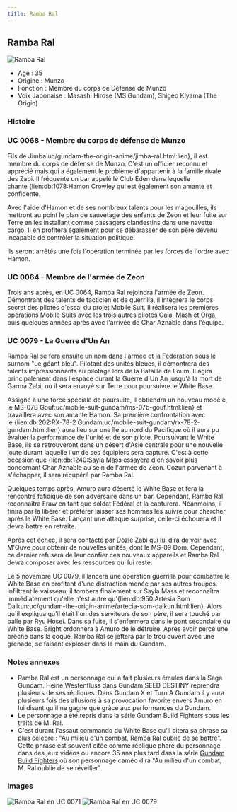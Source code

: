 ```yaml
---
title: Ramba Ral
---
```


Ramba Ral
---------


![Ramba Ral](/images/stories/saga/origin/persos/ramba-ral.png)


* Age : 35
* Origine : Munzo
* Fonction : Membre du corps de Défense de Munzo
* Voix Japonaise : Masashi Hirose (MS Gundam), Shigeo Kiyama (The Origin)


### Histoire


### UC 0068 - Membre du corps de défense de Munzo


Fils de Jimba:uc/gundam-the-origin-anime/jimba-ral.html:lien}, il est membre du corps de défense de Munzo. C'est un officier reconnu et apprécié mais qui a également le problème d'appartenir à la famille rivale des Zabi. Il fréquente un bar appelé le Club Eden dans lequelle chante {lien:db:1078:Hamon Crowley qui est également son amante et confidente. 


Avec l'aide d'Hamon et de ses nombreux talents pour les magouilles, ils mettront au point le plan de sauvetage des enfants de Zeon et leur fuite sur Terre en les installant comme passagers clandestins dans une navette cargo. Il en profitera également pour se débarasser de son père devenu incapable de contrôler la situation politique. 


Ils seront arrêtés une fois l'opération terminée par les forces de l'ordre avec Hamon.


### UC 0064 - Membre de l'armée de Zeon


Trois ans après, en UC 0064, Ramba Ral rejoindra l'armée de Zeon. Démontrant des talents de tacticien et de guerrilla, il intègrera le corps secret des pilotes d'essai du projet Mobile Suit. Il réalisera les premières opérations Mobile Suits avec les trois autres pilotes Gaia, Mash et Orga, puis quelques années après avec l'arrivée de Char Aznable dans l'équipe. 


### UC 0079 - La Guerre d'Un An


Ramba Ral se fera ensuite un nom dans l'armée et la Fédération sous le surnom "Le géant bleu". Pilotant des unités bleues, il démontrera des talents impressionnants au pilotage lors de la Bataille de Loum. Il agira principalement dans l'espace durant la Guerre d'Un An jusqu'à la mort de Garma Zabi, où il sera envoyé sur Terre pour poursuivre le White Base. 


Assigné à une force spéciale de poursuite, il obtiendra un nouveau modèle, le MS-07B Gouf:uc/mobile-suit-gundam/ms-07b-gouf.html:lien} et travaillera avec son amante Hamon. Sa première confrontation avec le {lien:db:202:RX-78-2 Gundam:uc/mobile-suit-gundam/rx-78-2-gundam.html:lien} aura lieu sur une île au nord du Pacifique où il aura pu évaluer la performance de l'unité et de son pilote. Poursuivant le White Base, ils se retrouveront dans un désert d'Asie centrale pour une nouvelle joute durant laquelle l'un de ses équipiers sera capturé. C'est à cette occasion que {lien:db:1240:Sayla Mass essayera d'en savoir plus concernant Char Aznable au sein de l'armée de Zeon. Cozun parvenant à s'échapper, il sera récupéré par Ramba Ral.


Quelques temps après, Amuro aura déserté le White Base et fera la rencontre fatidique de son adversaire dans un bar. Cependant, Ramba Ral reconnaîtra Fraw en tant que soldat Fédéral et la capturera. Néanmoins, il finira par la libérer et préférer laisser ses hommes les suivre pour chercher après le White Base. Lançant une attaque surprise, celle-ci échouera et il devra battre en retraite. 


Après cet échec, il sera contacté par Dozle Zabi qui lui dira de voir avec M'Quve pour obtenir de nouvelles unités, dont le MS-09 Dom. Cependant, ce dernier refusera de leur confier ces nouveaux appareils et Ramba Ral devra composer avec les ressources qui lui reste.


Le 5 novembre UC 0079, il lancera une opération guerrilla pour combattre le White Base en profitant d'une distraction menée par ses autres troupes. Infiltrant le vaisseau, il tombera finalement sur Sayla Mass et reconnaîtra immédiatement qu'elle n'est autre qu'{lien:db:950:Artesia Som Daikun:uc/gundam-the-origin-anime/artecia-som-daikun.html:lien}. Alors qu'il expliqua qu'il était l'un des serviteurs de son père, il sera touché par balle par Ryu Hosei. Dans sa fuite, il s'enfermera dans le pont secondaire du White Base. Bright ordonnera à Amuro de le détruire. Après avoir percé une brèche dans la coque, Ramba Ral se jettera par le trou ouvert avec une grenade, se faisant exploser dans la main du Gundam. 


### Notes annexes


* Ramba Ral est un personnage qui a fait plusieurs émules dans la Saga Gundam. Heine Westenfluss dans Gundam SEED DESTINY reprendra plusieurs de ses répliques. Dans Gundam X et Turn A Gundam il y aura plusieurs fois des allusions à sa provocation favorite envers Amuro en lui disant qu'il ne gagne que grâce aux performances du Gundam.
* Le personnage a été repris dans la série Gundam Build Fighters sous les traits de M. Ral.
* C'est durant l'assaut commando du White Base qu'il citera sa phrase sa plus célèbre : "Au milieu d'un combat, Ramba Ral oublie de se battre". Cette phrase est souvent citée comme réplique phare du personnage dans des jeux vidéos ou encore 35 ans plus tard dans la série [Gundam Build Fighters](inclassables/gundam-build-fighters/presentation.html) où son personnage caméo dira "Au milieu d'un combat, M. Ral oublie de se réveiller".


### Images



![Ramba Ral en UC 0071](/images/stories/saga/origin/persos/ramba-ral-uc-0071.png)
![Ramba Ral en UC 0079](/images/stories/saga/msgundam/images/zeon/ramba.jpg)




